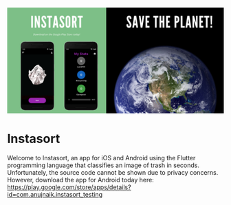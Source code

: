 [![Header](https://raw.githubusercontent.com/AnujNaik/Instasort/main/InstasortFeatureGraphic.png "Header")](https://github.com/AnujNaik/Instasort)

# Instasort

Welcome to Instasort, an app for iOS and Android using the Flutter programming language that classifies an image of trash in seconds. Unfortunately, the source code cannot be shown due to privacy concerns. However, download the app for Android today here: https://play.google.com/store/apps/details?id=com.anujnaik.instasort_testing
